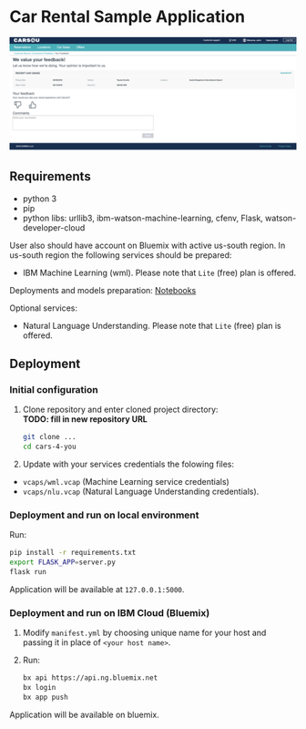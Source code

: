 # Car Rental Sample Application

![Application screenshot](./app_screen.png)

## Requirements

- python 3
- pip
- python libs: urllib3, ibm-watson-machine-learning, cfenv, Flask, watson-developer-cloud

User also should have account on Bluemix with active us-south region. In us-south region the following services should be prepared:
- IBM Machine Learning (wml). Please note that `Lite` (free) plan is offered.

Deployments and models preparation:
[Notebooks](./WS_PROJECT_SETUP.md)

Optional services:
- Natural Language Understanding. Please note that `Lite` (free) plan is offered.

## Deployment

### Initial configuration

1. Clone repository and enter cloned project directory:  
**TODO: fill in new repository URL**

   ```bash
   git clone ...
   cd cars-4-you
   ```

2. Update with your services credentials the folowing files:

- `vcaps/wml.vcap` (Machine Learning service credentials)
- `vcaps/nlu.vcap` (Natural Language Understanding credentials).

### Deployment and run on local environment

Run:

```bash
pip install -r requirements.txt
export FLASK_APP=server.py
flask run
```

Application will be available at `127.0.0.1:5000`.

### Deployment and run on IBM Cloud (Bluemix)

1. Modify `manifest.yml` by choosing unique name for your host and passing it in place of `<your host name>`.
2. Run:

   ```bash
   bx api https://api.ng.bluemix.net
   bx login
   bx app push
   ```

Application will be available on bluemix.
